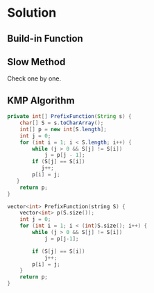 # Solution
## Build-in Function
## Slow Method
Check one by one.
## KMP Algorithm
```java
private int[] PrefixFunction(String s) {
    char[] S = s.toCharArray();
    int[] p = new int[S.length];
    int j = 0;
    for (int i = 1; i < S.length; i++) {
        while (j > 0 && S[j] != S[i])
            j = p[j - 1];
        if (S[j] == S[i])
           j++;
        p[i] = j;
   }
    return p;
}
```
```cpp
vector<int> PrefixFunction(string S) {
    vector<int> p(S.size());
    int j = 0;
    for (int i = 1; i < (int)S.size(); i++) {
        while (j > 0 && S[j] != S[i])
            j = p[j-1];

        if (S[j] == S[i])
            j++;
        p[i] = j;
    }   
    return p;
}
```
